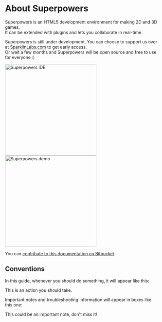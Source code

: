 # About Superpowers

Superpowers is an HTML5 development environment for making 2D and 3D games.  
It can be extended with plugins and lets you collaborate in real-time.

Superpowers is still under development. You can choose to support us over at <a href="https://sparklinlabs.com/" target="_blank">SparklinLabs.com</a> to get early access.  
Or wait a few months and Superpowers will be open source and free to use for everyone :)

<a href="https://sparklinlabs.com/" target="_blank">
  <img src="http://i.imgur.com/jdtBCpV.png" alt="Superpowers IDE" height="300" /> 
  <img src="https://sparklinlabs.com/images/pictures/demo-game.gif" alt="Superpowers demo" height="300" />
</a>

You can [contribute to this documentation on Bitbucket](http://bitbucket.org/superpowers/docs.sparklinlabs.com).

## Conventions

In this guide, whenever you should do something, it will appear like this:

<div class="action">
  <p>This is an action you should take.
</div>

Important notes and troubleshooting information will appear in boxes like this one:

<div class="note">
  <p>This could be an important note, don't miss it!
</div>
